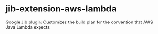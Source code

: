 # jib-extension-aws-lambda
Google Jib plugin: Customizes the build plan for the convention that AWS Java Lambda expects
